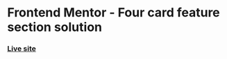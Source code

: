 # Frontend Mentor - Four card feature section solution
### [Live site](https://radiant-quokka-be6e81.netlify.app)
